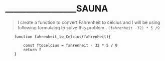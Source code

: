 # _________________SAUNA

 > I create a function to convert Fahrenheit to celcius and
    I will be using following formulaing to solve this problem .
    `(fahrenheit -32) * 5 /9`



```Js
    function fahrenheit_to_Celcius(fahrenheit){

        const ftocelcius = fahrenheit - 32 * 5 / 9
        return f 
    }
    
```
